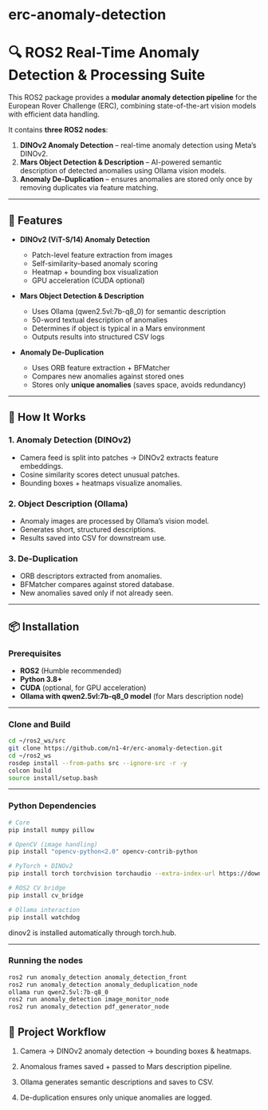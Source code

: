 # erc-anomaly-detection
# 🔍 ROS2 Real-Time Anomaly Detection & Processing Suite

This ROS2 package provides a **modular anomaly detection pipeline** for the European Rover Challenge (ERC), combining state-of-the-art vision models with efficient data handling.  

It contains **three ROS2 nodes**:  
1. **DINOv2 Anomaly Detection** – real-time anomaly detection using Meta’s DINOv2.  
2. **Mars Object Detection & Description** – AI-powered semantic description of detected anomalies using Ollama vision models.  
3. **Anomaly De-Duplication** – ensures anomalies are stored only once by removing duplicates via feature matching.  

---

## 🚀 Features

- **DINOv2 (ViT-S/14) Anomaly Detection**
  - Patch-level feature extraction from images  
  - Self-similarity–based anomaly scoring  
  - Heatmap + bounding box visualization  
  - GPU acceleration (CUDA optional)  

- **Mars Object Detection & Description**
  - Uses Ollama (qwen2.5vl:7b-q8_0) for semantic description  
  - 50-word textual description of anomalies  
  - Determines if object is typical in a Mars environment  
  - Outputs results into structured CSV logs  

- **Anomaly De-Duplication**
  - Uses ORB feature extraction + BFMatcher  
  - Compares new anomalies against stored ones  
  - Stores only **unique anomalies** (saves space, avoids redundancy)  

---

## 🧠 How It Works

### 1. Anomaly Detection (DINOv2)
- Camera feed is split into patches → DINOv2 extracts feature embeddings.  
- Cosine similarity scores detect unusual patches.  
- Bounding boxes + heatmaps visualize anomalies.  

### 2. Object Description (Ollama)
- Anomaly images are processed by Ollama’s vision model.  
- Generates short, structured descriptions.  
- Results saved into CSV for downstream use.  

### 3. De-Duplication
- ORB descriptors extracted from anomalies.  
- BFMatcher compares against stored database.  
- New anomalies saved only if not already seen.  

---

## 📦 Installation

### Prerequisites
- **ROS2** (Humble recommended)  
- **Python 3.8+**  
- **CUDA** (optional, for GPU acceleration)  
- **Ollama with qwen2.5vl:7b-q8_0 model** (for Mars description node)  

---

### Clone and Build
```bash
cd ~/ros2_ws/src
git clone https://github.com/n1-4r/erc-anomaly-detection.git
cd ~/ros2_ws
rosdep install --from-paths src --ignore-src -r -y
colcon build
source install/setup.bash
```

---

### Python Dependencies
```bash
# Core
pip install numpy pillow

# OpenCV (image handling)
pip install "opencv-python<2.0" opencv-contrib-python

# PyTorch + DINOv2
pip install torch torchvision torchaudio --extra-index-url https://download.pytorch.org/whl/cu121

# ROS2 CV bridge
pip install cv_bridge

# Ollama interaction
pip install watchdog
```
dinov2 is installed automatically through torch.hub.

---

### Running the nodes

```bash
ros2 run anomaly_detection anomaly_detection_front
ros2 run anomaly_detection anomaly_deduplication_node
ollama run qwen2.5vl:7b-q8_0
ros2 run anomaly_detection image_monitor_node
ros2 run anomaly_detection pdf_generator_node
```

## 🧪 Project Workflow

1. Camera → DINOv2 anomaly detection → bounding boxes & heatmaps.

2. Anomalous frames saved + passed to Mars description pipeline.

3. Ollama generates semantic descriptions and saves to CSV.

4. De-duplication ensures only unique anomalies are logged.
